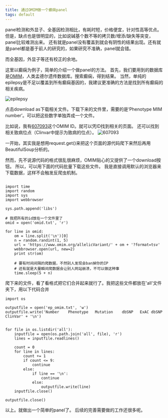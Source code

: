 ```yaml
---
title: 通过OMIM做一个癫痫panel
tags: default
---
```


panel检测和外显子、全基因检测相比，有耗时短，价格便宜，针对性高等优点。
但是，缺点也是很明显的，比如说碱基个数不等的拷贝数/增添/缺失等突变，panel比较难测出来。
还有就是panel没有覆盖到就会有阴性的结果出现。还有就是panel都是基于前人的研究的，如果研究不准确，panel就会错。

而全基因，外显子等还有校正的余地。

这里以癫痫为例子，简单的介绍一个做panel的方法。
首先，我们要用到的数据库是[OMIM](https://www.omim.org/)，人类孟德尔遗传数据库。搜索癫痫，得到结果。
当然，单纯的epilepsy是不足以覆盖到所有癫痫基因的，我建议更准确的方法是找到所有癫痫的相关疾病。

![epilepsy](https://raw.githubusercontent.com/pzweuj/pzweuj.github.io/refs/heads/master/downloads/images/epilepsy.PNG)

点击download as下载相关文件。下载下来的文件里，需要的是‘Phenotype MIM number’。可以把这些数字单独弄成一个文件。

比如说，我有[607093](https://www.omim.org/allelicVariant/607093)这个OMIM ID。就可以凭ID找到相关的页面。
还可以找到相关致病位点（Clinvar中提示为致病的位点）。
![607093](https://raw.githubusercontent.com/pzweuj/pzweuj.github.io/refs/heads/master/downloads/images/607093.PNG)

一开始，其实我是想用request.get()来把这个页面的源代码爬下来然后再用BeautifulSoup分析的。

然而，先不说源代码的格式很乱很麻烦，OMIM贴心的又提供了一个download按钮。
所以，可以用下面的代码批量下载这些文件。
我是直接调用默认的浏览器来下载数据，这样不会触发反爬虫机制。
```

import time
import random
import sys
import webbrowser

sys.path.append('libs')

# 我把所有的id放在一个文件里了
omid = open('omid.txt', 'r')

for line in omid:
	om = line.split('\n')[0]
	n = random.randint(1, 5)
	url = 'https://www.omim.org/allelicVariant/' + om + '?format=tsv'
	webbrowser.open(url, new=2)
	print str(om)

	# 要有时间间隔的爬数据，不然别人发现会ban掉你的IP
	# 还有就是大量瞬间爬数据会让别人网站崩溃，不可以做这种事
	time.sleep(5 + n)
```

爬下来的文件，看了看格式把它们合并起来就行了。我把这些文件都放在'all'文件夹下，用以下代码合并
```
import os

outputfile = open('ep_omim.txt', 'w')
outputfile.write('Number	Phenotype	Mutation	dbSNP	ExAC dbSNP	ClinVar' + '\n')


for file in os.listdir('all'):
	inputfile = open(os.path.join('all', file), 'r')
	lines = inputfile.readlines()

	count = 0
	for line in lines:
		count += 1
		if count <= 9:
			continue
		else:
			if line == '\n':
				continue
			else:
				outputfile.write(line)
	inputfile.close()

outputfile.close()
```

以上。就做出一个简单的panel了。
后续的完善需要做的工作还很多呢。

[T_T]:是故意的啊